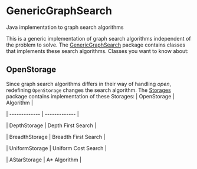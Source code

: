 # GenericGraphSearch
Java implementation to graph search algorithms

This is a generic implementation of graph search algorithms independent of the problem to solve.
The [GenericGraphSearch](https://github.com/ressay/GenericGraphSearch/tree/master/src/GenericGraphSearch) package contains classes
that implements these search algorithms.
Classes you want to know about:
## OpenStorage
Since graph search algorithms differs in their way of handling *open*, redefining `OpenStorage` changes the search algorithm. 
The [Storages](https://github.com/ressay/GenericGraphSearch/tree/master/src/Storages) package contains implementation of these Storages:
| OpenStorage   | Algorithm     |

| ------------- | ------------- |

| DepthStorage  | Depth First Search  |

| BreadthStorage  | Breadth First Search  |

| UniformStorage  | Uniform Cost Search  |

| AStarStorage  | A* Algorithm  |

